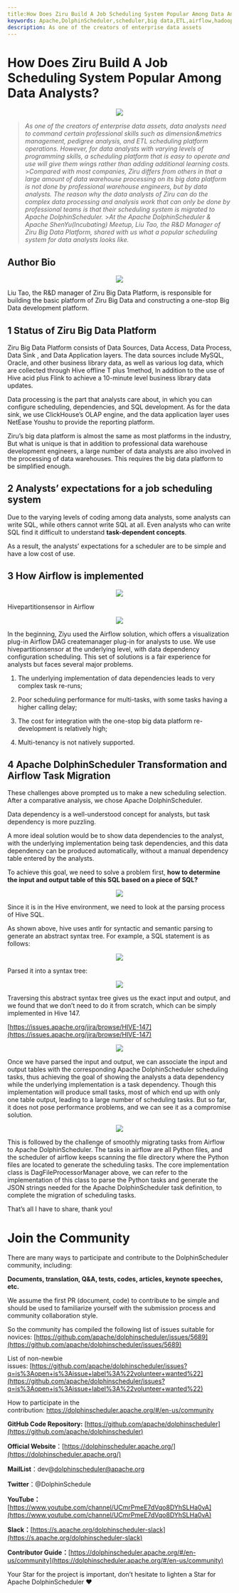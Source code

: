 ```yaml
---
title:How Does Ziru Build A Job Scheduling System Popular Among Data Analysts?
keywords: Apache,DolphinScheduler,scheduler,big data,ETL,airflow,hadoop,orchestration,dataops,Meetup
description: As one of the creators of enterprise data assets
---
```


# **How Does Ziru Build A Job Scheduling System Popular Among Data Analysts?**

<div align=center>

<img src="/img/2022-4-6/en/1.png"/>

</div>

> _As one of the creators of enterprise data assets, data analysts need to command certain professional skills such as dimension&metrics management, pedigree analysis, and ETL scheduling platform operations. However, for data analysts with varying levels of programming skills, a scheduling platform that is easy to operate and use will give them wings rather than adding additional learning costs._ >_Compared with most companies, Ziru differs from others in that a large amount of data warehouse processing on its big data platform is not done by professional warehouse engineers, but by data analysts. The reason why the data analysts of Ziru can do the complex data processing and analysis work that can only be done by professional teams is that their scheduling system is migrated to Apache DolphinScheduler._ >_At the Apache DolphinScheduler & Apache ShenYu(Incubating) Meetup, Liu Tao, the R&D Manager of Ziru Big Data Platform, shared with us what a popular scheduling system for data analysts looks like._

## **Author Bio**

<div align=center>

<img src="/img/2022-4-6/en/2.png"/>

</div>

Liu Tao, the R&D manager of Ziru Big Data Platform, is responsible for building the basic platform of Ziru Big Data and constructing a one-stop Big Data development platform.

## **1 Status of Ziru Big Data Platform**

Ziru Big Data Platform consists of Data Sources, Data Access, Data Process, Data Sink , and Data Application layers. The data sources include MySQL, Oracle, and other business library data, as well as various log data, which are collected through Hive offline T plus 1method, In addition to the use of Hive acid plus Flink to achieve a 10-minute level business library data updates.

Data processing is the part that analysts care about, in which you can configure scheduling, dependencies, and SQL development. As for the data sink, we use ClickHouse’s OLAP engine, and the data application layer uses NetEase Youshu to provide the reporting platform.

Ziru’s big data platform is almost the same as most platforms in the industry, But what is unique is that in addition to professional data warehouse development engineers, a large number of data analysts are also involved in the processing of data warehouses. This requires the big data platform to be simplified enough.

## **2 Analysts’ expectations for a job scheduling system**

Due to the varying levels of coding among data analysts, some analysts can write SQL, while others cannot write SQL at all. Even analysts who can write SQL find it difficult to understand **task-dependent concepts**.

As a result, the analysts’ expectations for a scheduler are to be simple and have a low cost of use.

## **3 How Airflow is implemented**

<div align=center>

<img src="/img/2022-4-6/en/3.png"/>

</div>

Hivepartitionsensor in Airflow

<div align=center>

<img src="/img/2022-4-6/en/4.png"/>

</div>

In the beginning, Ziyu used the Airflow solution, which offers a visualization plug-in Airflow DAG createmanager plug-in for analysts to use. We use hivepartitionsensor at the underlying level, with data dependency configuration scheduling. This set of solutions is a fair experience for analysts but faces several major problems.

1. The underlying implementation of data dependencies leads to very complex task re-runs;

2. Poor scheduling performance for multi-tasks, with some tasks having a higher calling delay;

3. The cost for integration with the one-stop big data platform re-development is relatively high;

4. Multi-tenancy is not natively supported.

## **4 Apache DolphinScheduler Transformation and Airflow Task Migration**

These challenges above prompted us to make a new scheduling selection. After a comparative analysis, we chose Apache DolphinScheduler.

Data dependency is a well-understood concept for analysts, but task dependency is more puzzling.

A more ideal solution would be to show data dependencies to the analyst, with the underlying implementation being task dependencies, and this data dependency can be produced automatically, without a manual dependency table entered by the analysts.

To achieve this goal, we need to solve a problem first, **how to determine the input and output table of this SQL based on a piece of SQL?**

<div align=center>

<img src="/img/2022-4-6/en/5.png"/>

</div>

Since it is in the Hive environment, we need to look at the parsing process of Hive SQL.

As shown above, hive uses antlr for syntactic and semantic parsing to generate an abstract syntax tree. For example, a SQL statement is as follows:

<div align=center>

<img src="/img/2022-4-6/en/6.png"/>

</div>

Parsed it into a syntax tree:

<div align=center>

<img src="/img/2022-4-6/en/7.png"/>

</div>

Traversing this abstract syntax tree gives us the exact input and output, and we found that we don’t need to do it from scratch, which can be simply implemented in Hive 147.

[https://issues.apache.org/jira/browse/HIVE-147](https://issues.apache.org/jira/browse/HIVE-147)

<div align=center>

<img src="/img/2022-4-6/en/8.png"/>

</div>

Once we have parsed the input and output, we can associate the input and output tables with the corresponding Apache DolphinScheduler scheduling tasks, thus achieving the goal of showing the analysts a data dependency while the underlying implementation is a task dependency. Though this implementation will produce small tasks, most of which end up with only one table output, leading to a large number of scheduling tasks. But so far, it does not pose performance problems, and we can see it as a compromise solution.

<div align=center>

<img src="/img/2022-4-6/en/7.png"/>

</div>

This is followed by the challenge of smoothly migrating tasks from Airflow to Apache DolphinScheduler. The tasks in airflow are all Python files, and the scheduler of airflow keeps scanning the file directory where the Python files are located to generate the scheduling tasks. The core implementation class is DagFileProcessorManager above, we can refer to the implementation of this class to parse the Python tasks and generate the JSON strings needed for the Apache DolphinScheduler task definition, to complete the migration of scheduling tasks.

That’s all I have to share, thank you!

# Join the Community

There are many ways to participate and contribute to the DolphinScheduler community, including:

**Documents, translation, Q&A, tests, codes, articles, keynote speeches, etc.**

We assume the first PR (document, code) to contribute to be simple and should be used to familiarize yourself with the submission process and community collaboration style.

So the community has compiled the following list of issues suitable for novices: [https://github.com/apache/dolphinscheduler/issues/5689](https://github.com/apache/dolphinscheduler/issues/5689)

List of non-newbie issues: [https://github.com/apache/dolphinscheduler/issues?q=is%3Aopen+is%3Aissue+label%3A%22volunteer+wanted%22](https://github.com/apache/dolphinscheduler/issues?q=is%3Aopen+is%3Aissue+label%3A%22volunteer+wanted%22)

How to participate in the contribution: https://dolphinscheduler.apache.org/#/en-us/community

**GitHub Code Repository:** [https://github.com/apache/dolphinscheduler](https://github.com/apache/dolphinscheduler)

**Official Website**：[https://dolphinscheduler.apache.org/](https://dolphinscheduler.apache.org/)

**MailList**：dev@dolphinscheduler@apache.org

**Twitter**：@DolphinSchedule

**YouTube：**[https://www.youtube.com/channel/UCmrPmeE7dVqo8DYhSLHa0vA](https://www.youtube.com/channel/UCmrPmeE7dVqo8DYhSLHa0vA)

**Slack：**[https://s.apache.org/dolphinscheduler-slack](https://s.apache.org/dolphinscheduler-slack)

**Contributor Guide：**[https://dolphinscheduler.apache.org/#/en-us/community](https://dolphinscheduler.apache.org/#/en-us/community)

Your Star for the project is important, don’t hesitate to lighten a Star for Apache DolphinScheduler ❤️
